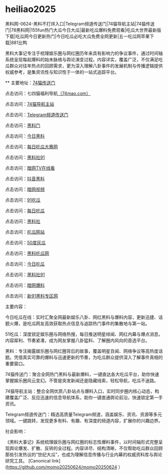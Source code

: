 # heiliao2025
黑料网-0624-黑料不打烊入口|Telegram频道传送门|74猫导航主站|74猫传送门|78黑料网|155fun热门大瓜今日大瓜|最新吃瓜爆料免费观看|吃瓜大世界最新版下载|吃瓜网今日更新热门|今日吃瓜必吃大瓜免费全网更新|五一吃瓜网苹果下载|881比鸭

黑料大事记专注于梳理娱乐圈与网红圈历年来具有影响力的争议事件，通过时间轴系统呈现每起爆料的始末脉络与舆论演变过程。内容详实，覆盖广泛，不仅满足吃瓜群众对往年热点的回顾需求，更为深入理解八卦事件的发展机制与传播逻辑提供权威参考，是集资讯性与知识性于一体的一站式追踪平台。

** 主要地址：<a href="https://74mao.com/">74猫传送门</a>

点击访问：七四猫福利导航<a href="https://74mao.com/">（74mao.com）</a>

点击访问：<a href="https://74mao.com/">74猫导航主站</a>

点击访问：<a href="https://74mao.com/">Telegram频道传送门</a>

点击访问：<a href="https://hl414.pages.dev/">黑料门</a>

点击访问：<a href="https://cg184.pages.dev/">今日黑料</a>

点击访问：<a href="https://cg165.pages.dev/">每日吃瓜大赛网</a>

点击访问：<a href="https://cg11-1.pages.dev/">黑料社91</a>

点击访问：<a href="https://aw9-22.pages.dev/">暗网TV在线看</a>

点击访问：<a href="https://hl386.pages.dev/">抖音黑料</a>

点击访问：<a href="https://aw8-11.pages.dev/">暗网视频</a>

点击访问：<a href="https://pi24-01.pages.dev/">91吃瓜</a>

点击访问：<a href="https://cg25-4.pages.dev/">每日吃瓜</a>

点击访问：<a href="https://hl4546.pages.dev/">黑料社</a>

点击访问：<a href="https://cg81-01.pages.dev/">吃瓜网站</a>

点击访问：<a href="https://cg147.pages.dev/">50度灰瓜</a>

点击访问：<a href="https://hl404.pages.dev/">黑料吃瓜网</a>

点击访问：<a href="https://pi06-1.pages.dev/">今日吃瓜</a>

点击访问：<a href="https://cg11-1.pages.dev/">黑料社91</a>

点击访问：<a href="https://aw6-01.pages.dev/">暗网爆料</a>

点击访问：<a href="https://cg55-6.pages.dev/">新91黑料专区网</a>



主要内容：

今日吃瓜在线：实时汇聚全网最新娱乐八卦、网红黑料与爆料内容，更新迅捷、话题火爆，是吃瓜网友高效获取热点信息与追踪热门事件的集散地与第一站。

51吃瓜：深度锁定娱乐圈与网络热搜，每日推送明星绯闻、网红内幕与爆点消息。内容犀利、节奏紧凑，成为网友掌握八卦猛料、了解圈内风向的首选平台。

黑料：专注揭露娱乐圈与网红圈背后的故事，覆盖明星丑闻、网络争议等高热度话题。凭借真实可靠的爆料与迅速更新的节奏，为吃瓜群众提供深入了解事件真相的重要窗口。

74猫传送门：聚合全网热门黑料与最新爆料，一键直达各大吃瓜平台，助你快速掌握娱乐圈风云变幻。不管是突发新闻还是隐藏线索，轻松导航，吃瓜不迷路。

74猫导航主站：整合全网优质八卦站点与爆料入口，实时同步圈内核心动态，构建覆盖广泛、反应迅速的信息导航体系，助你一键直通舆论前沿，快速锁定第一手资讯。

Telegram频道传送门：精选高质量Telegram频道，涵盖娱乐、资讯、资源等多元领域。一键跳转，发现更多有料、有趣、有深度的频道内容，扩展你的兴趣边界。

社会影响：

《黑料大事记》系统梳理娱乐圈与网红圈的标志性爆料事件，以时间轴形式完整呈现舆论爆发、扩散、反转的全过程。内容详尽、结构清晰，不仅帮助吃瓜群众回顾那些引发热议的“世纪大瓜”，也成为理解信息传播与行业内幕的权威资料库与舆论研究工具。
[Canonical link](https://github.com/momo20250624/momo20250624 ）

